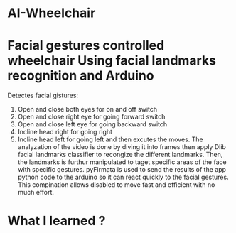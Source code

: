 # AI-Wheelchair
# Facial gestures controlled wheelchair Using facial landmarks recognition and Arduino
Detectes facial gistures:
1) Open and close both eyes for on and off switch
2) Open and close right eye for going forward switch
3) Open and close left eye for going backward switch
4) Incline head right for going right 
5) Incline head left for going left
and then excutes the moves.
The analyzation of the video is done by diving it into frames then apply Dlib facial landmarks classifier to recongize the different landmarks. Then, the landmarks is furthur manipulated to taget specific areas of the face with specific gestures. pyFirmata is used to send the results of the app python code to the arduino so it can react quickly to the facial gestures. This compination allows disabled to move fast and efficient with no much effort.

# What I learned ?
